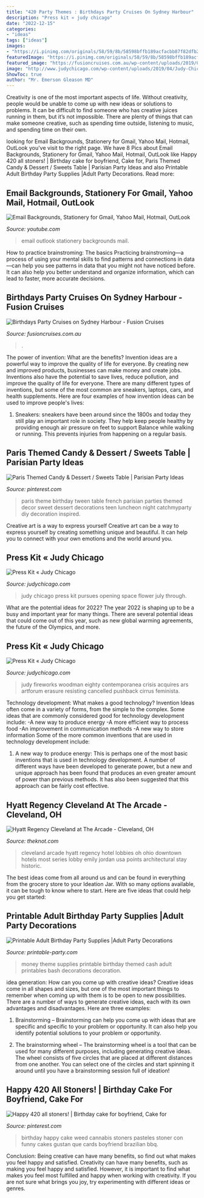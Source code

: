```yaml
---
title: "420 Party Themes : Birthdays Party Cruises On Sydney Harbour"
description: "Press kit « judy chicago"
date: "2022-12-15"
categories:
- "ideas"
tags: ["ideas"]
images:
- "https://i.pinimg.com/originals/58/59/8b/58598bffb189acfacbb87f82dfb277b2.jpg"
featuredImage: "https://i.pinimg.com/originals/58/59/8b/58598bffb189acfacbb87f82dfb277b2.jpg"
featured_image: "https://fusioncruises.com.au/wp-content/uploads/2019/07/lilly-fishbowl-13.jpg"
image: "http://www.judychicago.com/wp-content/uploads/2019/04/Judy-Chicago-portrait-by-Donald-Woodman-2018-768x1187.jpg"
ShowToc: true
author: "Mr. Emerson Gleason MD"
---
```



Creativity is one of the most important aspects of life. Without creativity, people would be unable to come up with new ideas or solutions to problems. It can be difficult to find someone who has creative juices running in them, but it’s not impossible. There are plenty of things that can make someone creative, such as spending time outside, listening to music, and spending time on their own.

	

		
looking for Email Backgrounds, Stationery for Gmail, Yahoo Mail, Hotmail, OutLook you've visit to the right page. We have 8 Pics about Email Backgrounds, Stationery for Gmail, Yahoo Mail, Hotmail, OutLook like Happy 420 all stoners! | Birthday cake for boyfriend, Cake for, Paris Themed Candy &amp; Dessert / Sweets Table | Parisian Party Ideas and also Printable Adult Birthday Party Supplies |Adult Party Decorations. Read more:
		
    
## Email Backgrounds, Stationery For Gmail, Yahoo Mail, Hotmail, OutLook

<img loading=lazy src="https://i.ytimg.com/vi/PXZFOTV4neI/maxresdefault.jpg" onerror="this.onerror=null;this.src='https://tse1.mm.bing.net/th?id=OIP.HyCY5RnRob1bQdExaL1j3AHaEK&amp;pid=15.1';" alt="Email Backgrounds, Stationery for Gmail, Yahoo Mail, Hotmail, OutLook">

_Source: youtube.com_

>email outlook stationery backgrounds mail. 

	

How to practice brainstroming: The basics
Practicing brainstroming—a process of using your mental skills to find patterns and connections in data—can help you see patterns in data that you might not have noticed before. It can also help you better understand and organize information, which can lead to faster, more accurate decisions.

    
## Birthdays Party Cruises On Sydney Harbour - Fusion Cruises

<img loading=lazy src="https://fusioncruises.com.au/wp-content/uploads/2019/07/lilly-fishbowl-13.jpg" onerror="this.onerror=null;this.src='https://tse2.mm.bing.net/th?id=OIP.t5j74K3kbG6s-dIpI_9nsQHaFi&amp;pid=15.1';" alt="Birthdays Party Cruises on Sydney Harbour - Fusion Cruises">

_Source: fusioncruises.com.au_

>. 

	

The power of invention: What are the benefits?
Invention ideas are a powerful way to improve the quality of life for everyone. By creating new and improved products, businesses can make money and create jobs. Inventions also have the potential to save lives, reduce pollution, and improve the quality of life for everyone. There are many different types of inventions, but some of the most common are sneakers, laptops, cars, and health supplements. Here are four examples of how invention ideas can be used to improve people's lives: 
1. Sneakers: sneakers have been around since the 1800s and today they still play an important role in society. They help keep people healthy by providing enough air pressure on feet to support Balance while walking or running. This prevents injuries from happening on a regular basis.

    
## Paris Themed Candy &amp; Dessert / Sweets Table | Parisian Party Ideas

<img loading=lazy src="https://i.pinimg.com/originals/a7/d2/b9/a7d2b9f5e707c2eb886cef98f5316527.jpg" onerror="this.onerror=null;this.src='https://tse1.mm.bing.net/th?id=OIP.yAv0hqE8XBEAIRrAfppH-wHaLt&amp;pid=15.1';" alt="Paris Themed Candy &amp; Dessert / Sweets Table | Parisian Party Ideas">

_Source: pinterest.com_

>paris theme birthday tween table french parisian parties themed decor sweet dessert decorations teen luncheon night catchmyparty diy decoration inspired. 

	

Creative art is a way to express yourself
Creative art can be a way to express yourself by creating something unique and beautiful. It can help you to connect with your own emotions and the world around you.

    
## Press Kit « Judy Chicago

<img loading=lazy src="http://www.judychicago.com/wp-content/uploads/2019/04/Judy-Chicago-portrait-by-Donald-Woodman-2018-768x1187.jpg" onerror="this.onerror=null;this.src='https://tse4.mm.bing.net/th?id=OIP.OX0iuVYSPJBDy1KA8cqcrwHaLc&amp;pid=15.1';" alt="Press Kit « Judy Chicago">

_Source: judychicago.com_

>judy chicago press kit pursues opening space flower july through. 

	

What are the potential ideas for 2022?
The year 2022 is shaping up to be a busy and important year for many things. There are several potential ideas that could come out of this year, such as new global warming agreements, the future of the Olympics, and more.

    
## Press Kit « Judy Chicago

<img loading=lazy src="https://www.judychicago.com/wp-content/uploads/2020/01/01-Judy-Chicago-On-Fire-at-80-DSC09484-768x601.jpg" onerror="this.onerror=null;this.src='https://tse2.mm.bing.net/th?id=OIP.hWEDDljKpCZB_PaExHPF7AHaFy&amp;pid=15.1';" alt="Press Kit « Judy Chicago">

_Source: judychicago.com_

>judy fireworks woodman eighty contemporanea crisis acquires ars artforum erasure resisting cancelled pushback cirrus feminista. 

	

Technology development: What makes a good technology?
Invention Ideas often come in a variety of forms, from the simple to the complex. Some ideas that are commonly considered good for technology development include: 
-A new way to produce energy 
-A more efficient way to process food 
-An improvement in communication methods 
-A new way to store information 
Some of the more common inventions that are used in technology development include:


1) A new way to produce energy: This is perhaps one of the most basic inventions that is used in technology development. A number of different ways have been developed to generate power, but a new and unique approach has been found that produces an even greater amount of power than previous methods. It has also been suggested that this approach can be fairly cost effective.

    
## Hyatt Regency Cleveland At The Arcade - Cleveland, OH

<img loading=lazy src="http://media-api.xogrp.com/images/12769cef-7a04-4012-ac90-00f4c5cb3f66" onerror="this.onerror=null;this.src='https://tse1.mm.bing.net/th?id=OIP.TezeWoc3AmcH3b44AJvXOQHaE7&amp;pid=15.1';" alt="Hyatt Regency Cleveland at The Arcade - Cleveland, OH">

_Source: theknot.com_

>cleveland arcade hyatt regency hotel lobbies oh ohio downtown hotels most series lobby emily jordan usa points architectural stay historic. 

	

The best ideas come from all around us and can be found in everything from the grocery store to your Ideation Jar. With so many options available, it can be tough to know where to start. Here are five ideas that could help you get started: 

    
## Printable Adult Birthday Party Supplies |Adult Party Decorations

<img loading=lazy src="https://www.printable-party.com/images/MONEY-THEME-PRINTABLE-PARTY-SUPPLIES-19.png" onerror="this.onerror=null;this.src='https://tse4.mm.bing.net/th?id=OIP.91BxFo5PfVqhTWez4vRNlgHaFt&amp;pid=15.1';" alt="Printable Adult Birthday Party Supplies |Adult Party Decorations">

_Source: printable-party.com_

>money theme supplies printable birthday themed cash adult printables bash decorations decoration. 

	

idea generation: How can you come up with creative ideas?
Creative ideas come in all shapes and sizes, but one of the most important things to remember when coming up with them is to be open to new possibilities. There are a number of ways to generate creative ideas, each with its own advantages and disadvantages. Here are three examples:
1. Brainstorming – Brainstorming can help you come up with ideas that are specific and specific to your problem or opportunity. It can also help you identify potential solutions to your problem or opportunity.

2. The brainstorming wheel – The brainstorming wheel is a tool that can be used for many different purposes, including generating creative ideas. The wheel consists of five circles that are placed at different distances from one another. You can select one of the circles and start spinning it around until you have a brainstorming session full of ideation!


    
## Happy 420 All Stoners! | Birthday Cake For Boyfriend, Cake For

<img loading=lazy src="https://i.pinimg.com/originals/58/59/8b/58598bffb189acfacbb87f82dfb277b2.jpg" onerror="this.onerror=null;this.src='https://tse1.mm.bing.net/th?id=OIP.QDeZtff8UMDcPdlUDrGkwAHaHa&amp;pid=15.1';" alt="Happy 420 all stoners! | Birthday cake for boyfriend, Cake for">

_Source: pinterest.com_

>birthday happy cake weed cannabis stoners pasteles stoner con funny cakes gustan que cards boyfriend brazilian bbq. 

	

Conclusion: Being creative can have many benefits, so find out what makes you feel happy and satisfied.
Creativity can have many benefits, such as making you feel happy and satisfied. However, it is important to find what makes you feel most fulfilled and happy when working with creativity. If you are not sure what brings you joy, try experimenting with different ideas or genres.

